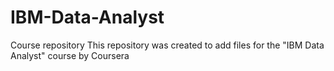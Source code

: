 # IBM-Data-Analyst
Course repository
This repository was created to add files for the "IBM Data Analyst" course by Coursera
